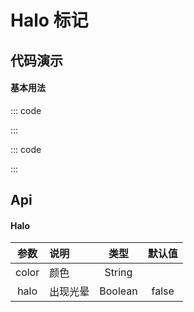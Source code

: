 # Halo 标记

## 代码演示

#### 基本用法

::: code

<!-- `color` 选取颜色 -->
<template>
    <a-halo></a-halo></br>
    <a-halo color='#f50' >#f50</a-halo></br>
    <a-halo color='#2db7f5' >#2db7f5</a-halo></br>
    <a-halo color='#87d068' >#87d068</a-halo></br>
    <a-halo color='#108ee9' >#108ee9</a-halo></br>
</template>
:::

::: code

<!-- 使用 `halo` 使Badge出现光晕 -->

<template>
    <a-halo halo></a-halo></br>
    <a-halo color='#f50' halo>#f50</a-halo></br>
    <a-halo color='#2db7f5' halo>#2db7f5</a-halo></br>
    <a-halo color='#87d068' halo>#87d068</a-halo></br>
    <a-halo color='#108ee9' halo>#108ee9</a-halo></br>
</template>
:::

## Api

#### Halo

| 参数  | 说明     |  类型   | 默认值 |
| :---: | :------- | :-----: | :----: |
| color | 颜色     | String  |        |
| halo  | 出现光晕 | Boolean | false  |
